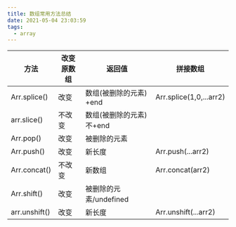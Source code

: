```yaml
---
title: 数组常用方法总结
date: 2021-05-04 23:03:59
tags:
  - array
---
```







| 方法          | 改变原数组 | 返回值                     | 拼接数组                      |
| ------------- | ---------- | -------------------------- | --------------------------- |
| Arr.splice()  | 改变       | 数组(被删除的元素)    +end | Arr.splice(1,0,...arr2)       |
| arr.slice()   | 不改变     | 数组(被删除的元素)不+end   |                               |
| Arr.pop()     | 改变       | 被删除的元素               |                               |
| Arr.push()    | 改变       | 新长度                     | Arr.push(...arr2)             |
| Arr.concat()  | 不改变     | 新数组                     | Arr.concat(arr2)              |
| Arr.shift()   | 改变       | 被删除的元素/undefined     |                               |
| arr.unshift() | 改变       | 新长度                     | Arr.unshift(...arr2)          |

